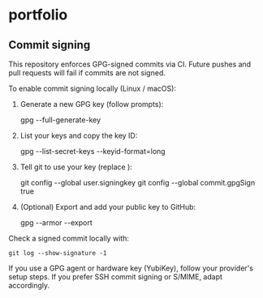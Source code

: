 # portfolio

## Commit signing

This repository enforces GPG-signed commits via CI. Future pushes and pull requests will fail if commits are not signed.

To enable commit signing locally (Linux / macOS):

1. Generate a new GPG key (follow prompts):

	gpg --full-generate-key

2. List your keys and copy the key ID:

	gpg --list-secret-keys --keyid-format=long

3. Tell git to use your key (replace <KEYID>):

	git config --global user.signingkey <KEYID>
	git config --global commit.gpgSign true

4. (Optional) Export and add your public key to GitHub:

	gpg --armor --export <KEYID>

Check a signed commit locally with:

	git log --show-signature -1

If you use a GPG agent or hardware key (YubiKey), follow your provider's setup steps. If you prefer SSH commit signing or S/MIME, adapt accordingly.
